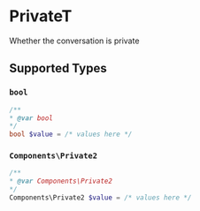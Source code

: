 # PrivateT

Whether the conversation is private


## Supported Types

### `bool`

```php
/**
* @var bool
*/
bool $value = /* values here */
```

### `Components\Private2`

```php
/**
* @var Components\Private2
*/
Components\Private2 $value = /* values here */
```

